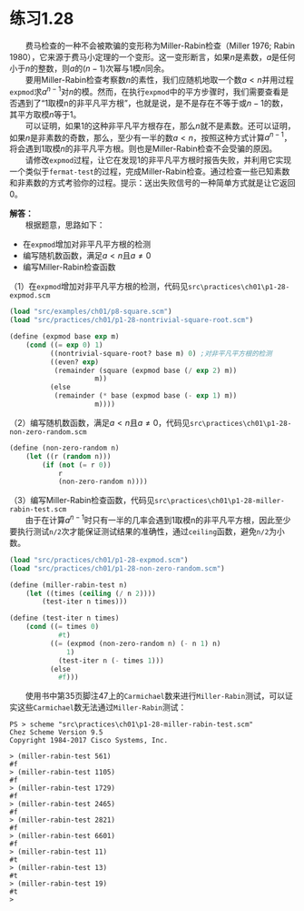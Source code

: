 # 练习1.28
&emsp;&emsp;费马检查的一种不会被欺骗的变形称为Miller-Rabin检查（Miller 1976; Rabin 1980），它来源于费马小定理的一个变形。这一变形断言，如果$n$是素数，$a$是任何小于$n$的整数，则$a$的$(n-1)$次幂与1模$n$同余。    
&emsp;&emsp;要用Miller-Rabin检查考察数$n$的素性，我们应随机地取一个数$a<n$并用过程`expmod`求$a^{n-1}$对$n$的模。然而，在执行`expmod`中的平方步骤时，我们需要查看是否遇到了“1取模n的非平凡平方根”，也就是说，是不是存在不等于或$n-1$的数，其平方取模$n$等于1。    
&emsp;&emsp;可以证明，如果1的这种非平凡平方根存在，那么$n$就不是素数。还可以证明，如果$n$是非素数的奇数，那么，至少有一半的数$a<n$，按照这种方式计算$a^{n-1}$，将会遇到1取模$n$的非平凡平方根。则也是Miller-Rabin检查不会受骗的原因。    
&emsp;&emsp;请修改`expmod`过程，让它在发现1的非平凡平方根时报告失败，并利用它实现一个类似于`fermat-test`的过程，完成Miller-Rabin检查。通过检查一些已知素数和非素数的方式考验你的过程。提示：送出失败信号的一种简单方式就是让它返回0。  

**解答：**  
&emsp;&emsp;根据题意，思路如下：
- 在`expmod`增加对非平凡平方根的检测
- 编写随机数函数，满足$a<n$且$a \neq 0$
- 编写Miller-Rabin检查函数  

（1）在`expmod`增加对非平凡平方根的检测，代码见`src\practices\ch01\p1-28-expmod.scm`
```lisp
(load "src/examples/ch01/p8-square.scm")
(load "src/practices/ch01/p1-28-nontrivial-square-root.scm")

(define (expmod base exp m)
    (cond ((= exp 0) 1)
          ((nontrivial-square-root? base m) 0) ;对非平凡平方根的检测
          ((even? exp)
           (remainder (square (expmod base (/ exp 2) m))
                     m))
          (else
           (remainder (* base (expmod base (- exp 1) m))
                     m))))
```
（2）编写随机数函数，满足$a<n$且$a \neq 0$，代码见`src\practices\ch01\p1-28-non-zero-random.scm`
```lisp
(define (non-zero-random n)
    (let ((r (random n)))
        (if (not (= r 0))
            r
            (non-zero-random n))))
```
（3）编写Miller-Rabin检查函数，代码见`src\practices\ch01\p1-28-miller-rabin-test.scm`  
&emsp;&emsp;由于在计算$a^{n-1}$时只有一半的几率会遇到1取模n的非平凡平方根，因此至少要执行测试`n/2`次才能保证测试结果的准确性，通过`ceiling`函数，避免`n/2`为小数。  
```lisp
(load "src/practices/ch01/p1-28-expmod.scm")
(load "src/practices/ch01/p1-28-non-zero-random.scm")

(define (miller-rabin-test n)
    (let ((times (ceiling (/ n 2))))
        (test-iter n times)))

(define (test-iter n times)
    (cond ((= times 0)
            #t)
          ((= (expmod (non-zero-random n) (- n 1) n)
              1)
            (test-iter n (- times 1)))
          (else
            #f)))
```  
&emsp;&emsp;使用书中第35页脚注47上的`Carmichael`数来进行`Miller-Rabin`测试，可以证实这些`Carmichael`数无法通过`Miller-Rabin`测试：
```shell
PS > scheme "src\practices\ch01\p1-28-miller-rabin-test.scm"
Chez Scheme Version 9.5
Copyright 1984-2017 Cisco Systems, Inc.

> (miller-rabin-test 561)
#f
> (miller-rabin-test 1105)
#f
> (miller-rabin-test 1729)
#f
> (miller-rabin-test 2465)
#f
> (miller-rabin-test 2821)
#f
> (miller-rabin-test 6601)
#f
> (miller-rabin-test 11)
#t
> (miller-rabin-test 13)
#t
> (miller-rabin-test 19)
#t
>
```
